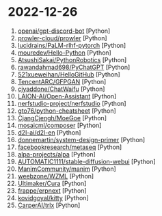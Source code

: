 # 2022-12-26

1. [openai/gpt-discord-bot](https://github.com/openai/gpt-discord-bot "Example Discord bot written in Python that uses the completions API to have conversations with the `text-davinci-003` model, and the moderations API to filter the messages.") [Python]
2. [prowler-cloud/prowler](https://github.com/prowler-cloud/prowler "Prowler is an Open Source Security tool to perform Cloud Security best practices assessments, audits, incident response, continuous monitoring, hardening and forensics readiness. It contains hundreds of controls covering CIS, PCI-DSS, ISO27001, GDPR, HIPAA, FFIEC, SOC2, AWS FTR, ENS and custom security frameworks.") [Python]
3. [lucidrains/PaLM-rlhf-pytorch](https://github.com/lucidrains/PaLM-rlhf-pytorch "Implementation of RLHF (Reinforcement Learning with Human Feedback) on top of the PaLM architecture. Basically ChatGPT but with PaLM") [Python]
4. [mouredev/Hello-Python](https://github.com/mouredev/Hello-Python "Python desde cero") [Python]
5. [AtsushiSakai/PythonRobotics](https://github.com/AtsushiSakai/PythonRobotics "Python sample codes for robotics algorithms.") [Python]
6. [rawandahmad698/PyChatGPT](https://github.com/rawandahmad698/PyChatGPT "⚡️ Python client for the unofficial ChatGPT API with auto token regeneration, conversation tracking, proxy support and more.") [Python]
7. [521xueweihan/HelloGitHub](https://github.com/521xueweihan/HelloGitHub "分享 GitHub 上有趣、入门级的开源项目。Share interesting, entry-level open source projects on GitHub.") [Python]
8. [TencentARC/GFPGAN](https://github.com/TencentARC/GFPGAN "GFPGAN aims at developing Practical Algorithms for Real-world Face Restoration.") [Python]
9. [cjyaddone/ChatWaifu](https://github.com/cjyaddone/ChatWaifu "Combined ChatGPT with Moegoe TTS to create a Chatting Waifu") [Python]
10. [LAION-AI/Open-Assistant](https://github.com/LAION-AI/Open-Assistant "") [Python]
11. [nerfstudio-project/nerfstudio](https://github.com/nerfstudio-project/nerfstudio "A collaboration friendly studio for NeRFs") [Python]
12. [gto76/python-cheatsheet](https://github.com/gto76/python-cheatsheet "Comprehensive Python Cheatsheet") [Python]
13. [CjangCjengh/MoeGoe](https://github.com/CjangCjengh/MoeGoe "Executable file for VITS inference") [Python]
14. [mosaicml/composer](https://github.com/mosaicml/composer "Train neural networks up to 7x faster") [Python]
15. [d2l-ai/d2l-en](https://github.com/d2l-ai/d2l-en "Interactive deep learning book with multi-framework code, math, and discussions. Adopted at 400 universities from 60 countries including Stanford, MIT, Harvard, and Cambridge.") [Python]
16. [donnemartin/system-design-primer](https://github.com/donnemartin/system-design-primer "Learn how to design large-scale systems. Prep for the system design interview. Includes Anki flashcards.") [Python]
17. [facebookresearch/metaseq](https://github.com/facebookresearch/metaseq "Repo for external large-scale work") [Python]
18. [alpa-projects/alpa](https://github.com/alpa-projects/alpa "Training and serving large-scale neural networks") [Python]
19. [AUTOMATIC1111/stable-diffusion-webui](https://github.com/AUTOMATIC1111/stable-diffusion-webui "Stable Diffusion web UI") [Python]
20. [ManimCommunity/manim](https://github.com/ManimCommunity/manim "A community-maintained Python framework for creating mathematical animations.") [Python]
21. [weebzone/WZML](https://github.com/weebzone/WZML "A Powerful Pyrogram Based Telegram Mirror Leech Bot Modded by Codewithweeb to directly Mirror to Google Drive or Leech to Telegram, with Multi Direct Links Support for Enhanced Mirroring & Leeching") [Python]
22. [Ultimaker/Cura](https://github.com/Ultimaker/Cura "3D printer / slicing GUI built on top of the Uranium framework") [Python]
23. [frappe/erpnext](https://github.com/frappe/erpnext "Free and Open Source Enterprise Resource Planning (ERP)") [Python]
24. [kovidgoyal/kitty](https://github.com/kovidgoyal/kitty "Cross-platform, fast, feature-rich, GPU based terminal") [Python]
25. [CarperAI/trlx](https://github.com/CarperAI/trlx "A repo for distributed training of language models with Reinforcement Learning via Human Feedback (RLHF)") [Python]
